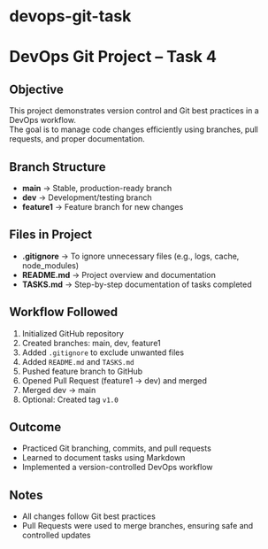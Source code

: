 # devops-git-task
# DevOps Git Project – Task 4

## Objective
This project demonstrates version control and Git best practices in a DevOps workflow.  
The goal is to manage code changes efficiently using branches, pull requests, and proper documentation.

## Branch Structure
- **main** → Stable, production-ready branch  
- **dev** → Development/testing branch  
- **feature1** → Feature branch for new changes

## Files in Project
- **.gitignore** → To ignore unnecessary files (e.g., logs, cache, node_modules)  
- **README.md** → Project overview and documentation  
- **TASKS.md** → Step-by-step documentation of tasks completed

## Workflow Followed
1. Initialized GitHub repository  
2. Created branches: main, dev, feature1  
3. Added `.gitignore` to exclude unwanted files  
4. Added `README.md` and `TASKS.md`  
5. Pushed feature branch to GitHub  
6. Opened Pull Request (feature1 → dev) and merged  
7. Merged dev → main  
8. Optional: Created tag `v1.0`

## Outcome
- Practiced Git branching, commits, and pull requests  
- Learned to document tasks using Markdown  
- Implemented a version-controlled DevOps workflow  

## Notes
- All changes follow Git best practices  
- Pull Requests were used to merge branches, ensuring safe and controlled updates
